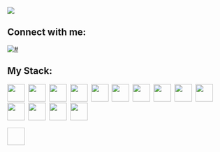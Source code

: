 ![](https://komarev.com/ghpvc/?username=johnbeelow)

## Connect with me:
<p align="left">
<a href="https://t.me/johnbeelow" target="blank"><img align="center" src="https://img.shields.io/badge/Telegram-2CA5E0?style=for-the-badge&logo=telegram&logoColor=white" alt="#" /></a>
</p>

## My Stack:
<img src="https://cdn.jsdelivr.net/gh/devicons/devicon/icons/javascript/javascript-original.svg" width="40" height="40"/>&nbsp;
<img src="https://cdn.jsdelivr.net/gh/devicons/devicon/icons/typescript/typescript-original.svg" idth="40" height="40"/>&nbsp;
<img src="https://cdn.jsdelivr.net/gh/devicons/devicon/icons/vuejs/vuejs-original.svg" width="40" height="40"/>&nbsp;
<img src="https://cdn.jsdelivr.net/gh/devicons/devicon/icons/react/react-original-wordmark.svg" width="40" height="40"/>&nbsp;
<img src="https://cdn.jsdelivr.net/gh/devicons/devicon/icons/redux/redux-original.svg" width="40" height="40"/>&nbsp;
<img src="https://vitejs.dev/logo.svg" width="40" height="40"/>&nbsp;
<img src="https://brandeps.com/icon-download/W/Webpack-icon-vector-02.svg" width="40" height="40"/>&nbsp;
<img src="https://media.zeemly.com/zeemly/product/material-ui.png" width="40" height="40"/>&nbsp;
<img src="https://cdn.jsdelivr.net/gh/devicons/devicon/icons/npm/npm-original-wordmark.svg" width="40" height="40"/>&nbsp;
<img src="https://cdn.jsdelivr.net/gh/devicons/devicon/icons/html5/html5-original-wordmark.svg" width="40" height="40"/>&nbsp;
<img src="https://cdn.jsdelivr.net/gh/devicons/devicon/icons/css3/css3-original-wordmark.svg" width="40" height="40"/>&nbsp;
<img src="https://cdn.jsdelivr.net/gh/devicons/devicon/icons/figma/figma-original.svg" width="40" height="40"/>&nbsp;
<img src="https://brandeps.com/icon-download/E/Eslint-icon-vector-02.svg" width="40" height="40"/>&nbsp;
<img src="https://brandeps.com/icon-download/P/Prettier-icon-vector-02.svg" width="40" height="40"/>&nbsp;

<img src=" " width="40" height="40"/>&nbsp;
